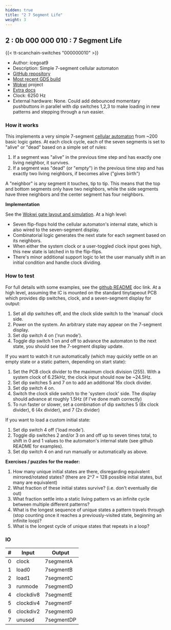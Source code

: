 ```yaml
---
hidden: true
title: "2 7 Segment Life"
weight: 3
---
```


## 2 : 0b 000 000 010 : 7 Segment Life

{{< tt-scanchain-switches "000000010" >}}

* Author: icegoat9
* Description: Simple 7-segment cellular automaton
* [GitHub repository](https://github.com/icegoat9/tinytapeout03-7seglife)
* [Most recent GDS build](https://github.com/icegoat9/tinytapeout03-7seglife/actions/runs/4775764691)
* [Wokwi](https://wokwi.com/projects/357752736742764545) project
* [Extra docs](https://github.com/icegoat9/tinytapeout03-7seglife/blob/main/README.md)
* Clock: 6250 Hz
* External hardware: None. Could add debounced momentary pushbuttons in parallel with dip switches 1,2,3 to make loading in new patterns and stepping through a run easier.



### How it works


This implements a very simple 7-segment [cellular automaton](https://en.wikipedia.org/wiki/Cellular_automaton) from ~200 basic logic gates. At each clock cycle, each of the seven segments is set to "alive" or "dead" based on a simple set of rules:

1. If a segment was "alive" in the previous time step and has exactly one living neighbor, it survives.
2. If a segment was "dead" (or "empty") in the previous time step and has exactly two living neighbors, if becomes alive ("gives birth")

A "neighbor" is any segment it touches, tip to tip. This means that the top and bottom segments only have two neighbors, while the side segments have three neighbors and the center segment has four neighbors.

**Implementation**

See the [Wokwi gate layout and simulation](https://wokwi.com/projects/357752736742764545). At a high level:

* Seven flip-flops hold the cellular automaton's internal state, which is also wired to the seven-segment display.
* Combinatorial logic generates the next state for each segment based on its neighbors.
* When either the system clock or a user-toggled clock input goes high, this new state is latched in to the flip-flips.
* There's minor additional support logic to let the user manually shift in an initial condition and handle clock dividing.


### How to test

For full details with some examples, see the [github README](https://github.com/icegoat9/tinytapeout03-7seglife) doc link. At a high level, assuming the IC is mounted on the standard tinytapeout PCB which provides dip switches, clock, and a seven-segment display for output:

1. Set all dip switches off, and the clock slide switch to the 'manual' clock side.
2. Power on the system. An arbitrary state may appear on the 7-segment display.
3. Set dip switch 4 on ('run mode').
4. Toggle dip switch 1 on and off to advance the automaton to the next state, you should see the 7-segment display update.

If you want to watch it run automatically (which may quickly settle on an empty state or a static pattern, depending on start state):

1. Set the PCB clock divider to the maximum clock division (255). With a system clock of 6.25kHz, the clock input should now be ~24.5Hz.
2. Set dip switches 5 and 7 on to add an additional 16x clock divider.
3. Set dip switch 4 on.
4. Switch the clock slide switch to the 'system clock' side. The display should advance at roughly 1.5Hz (if I've done math correctly)
5. To run faster or slower, set a combination of dip switches 5 (8x clock divider), 6 (4x divider), and 7 (2x divider)

If you want to load a custom initial state:

1. Set dip switch 4 off ('load mode').
2. Toggle dip switches 2 and/or 3 on and off up to seven times total, to shift in 0 and 1 values to the automaton's internal state (see github README for examples).
3. Set dip switch 4 on and run manually or automatically as above.

**Exercises / puzzles for the reader:**

1. How many unique initial states are there, disregarding equivalent mirrored/rotated states? (there are 2^7 = 128 possible initial states, but many are equivalent)
2. What fraction of these initial states survive? (i.e. don't eventually die out)
3. What fraction settle into a static living pattern vs an infinite cycle between multiple different patterns?
4. What is the longest sequence of unique states a pattern travels through (stop counting once it reaches a previously-visited state, beginning an infinite loop)?
5. What is the longest cycle of unique states that repeats in a loop?


### IO

| # | Input        | Output       |
|---|--------------|--------------|
| 0 | clock  | 7segmentA |
| 1 | load0  | 7segmentB |
| 2 | load1  | 7segmentC |
| 3 | runmode  | 7segmentD |
| 4 | clockdiv8  | 7segmentE |
| 5 | clockdiv4  | 7segmentF |
| 6 | clockdiv2  | 7segmentG |
| 7 | unused  | 7segmentDP |
